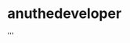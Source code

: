 # anuthedeveloper

'''<script src="https://www.phpclasses.org/browse/package/12835/format/badge.js"> </script>
